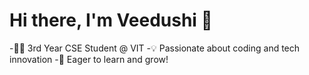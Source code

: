 # Hi there, I'm Veedushi 👋

<!--
**veedushiGarg20/veedushiGarg20** is a ✨ _special_ ✨ repository because its `README.md` (this file) appears on your GitHub profile.

Here are some ideas to get you started:

- 🔭 I’m currently working on ...
- 🌱 I’m currently learning ...
- 👯 I’m looking to collaborate on ...
- 🤔 I’m looking for help with ...
- 💬 Ask me about ...
- 📫 How to reach me: ...
- 😄 Pronouns: ...
- ⚡ Fun fact: ...
-->

-👩‍💻 3rd Year CSE Student @ VIT
-💡 Passionate about coding and tech innovation 
-🌱 Eager to learn and grow!
